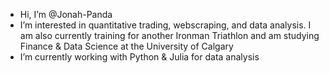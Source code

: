 - Hi, I’m @Jonah-Panda
- I’m interested in quantitative trading, webscraping, and data analysis. 
  I am also currently training for another Ironman Triathlon and am studying Finance & Data Science at the University of Calgary
- I’m currently working with Python & Julia for data analysis

<!---
Jonah-Panda/Jonah-Panda is a ✨ special ✨ repository because its `README.md` (this file) appears on your GitHub profile.
You can click the Preview link to take a look at your changes.
--->
